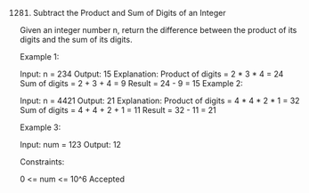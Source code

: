 1281. Subtract the Product and Sum of Digits of an Integer

Given an integer number n, return the difference between the product of its digits and the sum of its digits.

Example 1:

Input: n = 234
Output: 15 
Explanation: 
Product of digits = 2 * 3 * 4 = 24 
Sum of digits = 2 + 3 + 4 = 9 
Result = 24 - 9 = 15
Example 2:

Input: n = 4421
Output: 21
Explanation: 
Product of digits = 4 * 4 * 2 * 1 = 32 
Sum of digits = 4 + 4 + 2 + 1 = 11 
Result = 32 - 11 = 21


Example 3:

Input: num = 123
Output: 12
 

Constraints:

0 <= num <= 10^6
Accepted
